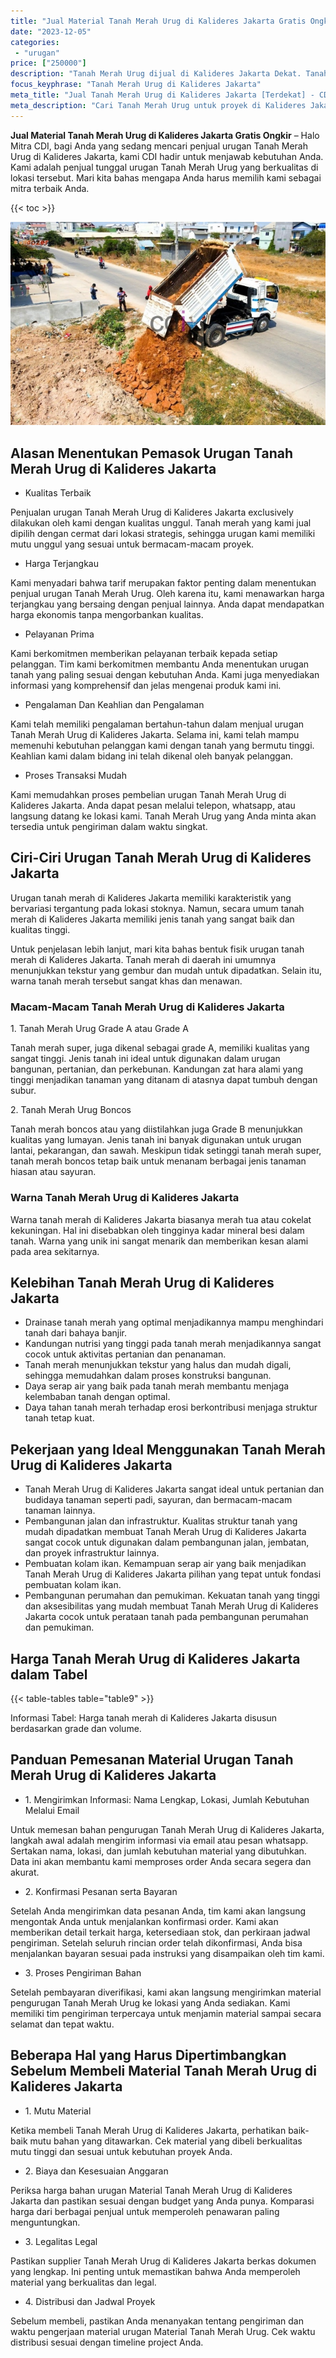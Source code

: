 ```yaml
---
title: "Jual Material Tanah Merah Urug di Kalideres Jakarta Gratis Ongkir"
date: "2023-12-05"
categories:
 - "urugan"
price: ["250000"]
description: "Tanah Merah Urug dijual di Kalideres Jakarta Dekat. Tanah Merah Urug ini sering dipakai dalam proyek konstruksi sebagai bahan urugan yang berkualitas dan sesuai spesifikasi. Kontak kami untuk mendapatkan informasi lebih lanjut."
focus_keyphrase: "Tanah Merah Urug di Kalideres Jakarta"
meta_title: "Jual Tanah Merah Urug di Kalideres Jakarta [Terdekat] - CDI"
meta_description: "Cari Tanah Merah Urug untuk proyek di Kalideres Jakarta? Kami menyediakan Tanah Merah Urug berkualitas untuk urugan lahan. Segera dapatkan penawaran terbaik."
---
```


**Jual Material Tanah Merah Urug di Kalideres Jakarta Gratis Ongkir** – Halo Mitra CDI, bagi Anda yang sedang mencari penjual urugan Tanah Merah Urug di Kalideres Jakarta, kami CDI hadir untuk menjawab kebutuhan Anda. Kami adalah penjual tunggal urugan Tanah Merah Urug yang berkualitas di lokasi tersebut. Mari kita bahas mengapa Anda harus memilih kami sebagai mitra terbaik Anda.

{{< toc >}}

![Jual Material Tanah Merah Urug di Kalideres Jakarta Gratis Ongkir](/images/tanah/tanah-urug-19.jpg)

## Alasan Menentukan Pemasok Urugan Tanah Merah Urug di Kalideres Jakarta

*   Kualitas Terbaik

Penjualan urugan Tanah Merah Urug di Kalideres Jakarta exclusively dilakukan oleh kami dengan kualitas unggul. Tanah merah yang kami jual dipilih dengan cermat dari lokasi strategis, sehingga urugan kami memiliki mutu unggul yang sesuai untuk bermacam-macam proyek.

*   Harga Terjangkau

Kami menyadari bahwa tarif merupakan faktor penting dalam menentukan penjual urugan Tanah Merah Urug. Oleh karena itu, kami menawarkan harga terjangkau yang bersaing dengan penjual lainnya. Anda dapat mendapatkan harga ekonomis tanpa mengorbankan kualitas.
*   Pelayanan Prima

Kami berkomitmen memberikan pelayanan terbaik kepada setiap pelanggan. Tim kami berkomitmen membantu Anda menentukan urugan tanah yang paling sesuai dengan kebutuhan Anda. Kami juga menyediakan informasi yang komprehensif dan jelas mengenai produk kami ini.
*   Pengalaman Dan Keahlian dan Pengalaman

Kami telah memiliki pengalaman bertahun-tahun dalam menjual urugan Tanah Merah Urug di Kalideres Jakarta. Selama ini, kami telah mampu memenuhi kebutuhan pelanggan kami dengan tanah yang bermutu tinggi. Keahlian kami dalam bidang ini telah dikenal oleh banyak pelanggan.
*   Proses Transaksi Mudah

Kami memudahkan proses pembelian urugan Tanah Merah Urug di Kalideres Jakarta. Anda dapat pesan melalui telepon, whatsapp, atau langsung datang ke lokasi kami. Tanah Merah Urug yang Anda minta akan tersedia untuk pengiriman dalam waktu singkat.

## Ciri-Ciri Urugan Tanah Merah Urug di Kalideres Jakarta

Urugan tanah merah di Kalideres Jakarta memiliki karakteristik yang bervariasi tergantung pada lokasi stoknya. Namun, secara umum tanah merah di Kalideres Jakarta memiliki jenis tanah yang sangat baik dan kualitas tinggi.

Untuk penjelasan lebih lanjut, mari kita bahas bentuk fisik urugan tanah merah di Kalideres Jakarta. Tanah merah di daerah ini umumnya menunjukkan tekstur yang gembur dan mudah untuk dipadatkan. Selain itu, warna tanah merah tersebut sangat khas dan menawan.

### Macam-Macam Tanah Merah Urug di Kalideres Jakarta

1\. Tanah Merah Urug Grade A atau Grade A

Tanah merah super, juga dikenal sebagai grade A, memiliki kualitas yang sangat tinggi. Jenis tanah ini ideal untuk digunakan dalam urugan bangunan, pertanian, dan perkebunan. Kandungan zat hara alami yang tinggi menjadikan tanaman yang ditanam di atasnya dapat tumbuh dengan subur.

2\. Tanah Merah Urug Boncos

Tanah merah boncos atau yang diistilahkan juga Grade B menunjukkan kualitas yang lumayan. Jenis tanah ini banyak digunakan untuk urugan lantai, pekarangan, dan sawah. Meskipun tidak setinggi tanah merah super, tanah merah boncos tetap baik untuk menanam berbagai jenis tanaman hiasan atau sayuran.

### Warna Tanah Merah Urug di Kalideres Jakarta

Warna tanah merah di Kalideres Jakarta biasanya merah tua atau cokelat kekuningan. Hal ini disebabkan oleh tingginya kadar mineral besi dalam tanah. Warna yang unik ini sangat menarik dan memberikan kesan alami pada area sekitarnya.

## Kelebihan Tanah Merah Urug di Kalideres Jakarta

*   Drainase tanah merah yang optimal menjadikannya mampu menghindari tanah dari bahaya banjir.
*   Kandungan nutrisi yang tinggi pada tanah merah menjadikannya sangat cocok untuk aktivitas pertanian dan penanaman.
*   Tanah merah menunjukkan tekstur yang halus dan mudah digali, sehingga memudahkan dalam proses konstruksi bangunan.
*   Daya serap air yang baik pada tanah merah membantu menjaga kelembaban tanah dengan optimal.
*   Daya tahan tanah merah terhadap erosi berkontribusi menjaga struktur tanah tetap kuat.

## Pekerjaan yang Ideal Menggunakan Tanah Merah Urug di Kalideres Jakarta

*   Tanah Merah Urug di Kalideres Jakarta sangat ideal untuk pertanian dan budidaya tanaman seperti padi, sayuran, dan bermacam-macam tanaman lainnya.
*   Pembangunan jalan dan infrastruktur. Kualitas struktur tanah yang mudah dipadatkan membuat Tanah Merah Urug di Kalideres Jakarta sangat cocok untuk digunakan dalam pembangunan jalan, jembatan, dan proyek infrastruktur lainnya.
*   Pembuatan kolam ikan. Kemampuan serap air yang baik menjadikan Tanah Merah Urug di Kalideres Jakarta pilihan yang tepat untuk fondasi pembuatan kolam ikan.
*   Pembangunan perumahan dan pemukiman. Kekuatan tanah yang tinggi dan aksesibilitas yang mudah membuat Tanah Merah Urug di Kalideres Jakarta cocok untuk perataan tanah pada pembangunan perumahan dan pemukiman.

## Harga Tanah Merah Urug di Kalideres Jakarta dalam Tabel

{{< table-tables table="table9" >}}

Informasi Tabel: Harga tanah merah di Kalideres Jakarta disusun berdasarkan grade dan volume.

## Panduan Pemesanan Material Urugan Tanah Merah Urug di Kalideres Jakarta

*   1\. Mengirimkan Informasi: Nama Lengkap, Lokasi, Jumlah Kebutuhan Melalui Email

Untuk memesan bahan pengurugan Tanah Merah Urug di Kalideres Jakarta, langkah awal adalah mengirim informasi via email atau pesan whatsapp. Sertakan nama, lokasi, dan jumlah kebutuhan material yang dibutuhkan. Data ini akan membantu kami memproses order Anda secara segera dan akurat.
*   2\. Konfirmasi Pesanan serta Bayaran

Setelah Anda mengirimkan data pesanan Anda, tim kami akan langsung mengontak Anda untuk menjalankan konfirmasi order. Kami akan memberikan detail terkait harga, ketersediaan stok, dan perkiraan jadwal pengiriman. Setelah seluruh rincian order telah dikonfirmasi, Anda bisa menjalankan bayaran sesuai pada instruksi yang disampaikan oleh tim kami.
*   3\. Proses Pengiriman Bahan

Setelah pembayaran diverifikasi, kami akan langsung mengirimkan material pengurugan Tanah Merah Urug ke lokasi yang Anda sediakan. Kami memiliki tim pengiriman terpercaya untuk menjamin material sampai secara selamat dan tepat waktu.

## Beberapa Hal yang Harus Dipertimbangkan Sebelum Membeli Material Tanah Merah Urug di Kalideres Jakarta

*   1\. Mutu Material

Ketika membeli Tanah Merah Urug di Kalideres Jakarta, perhatikan baik-baik mutu bahan yang ditawarkan. Cek material yang dibeli berkualitas mutu tinggi dan sesuai untuk kebutuhan proyek Anda.
*   2\. Biaya dan Kesesuaian Anggaran

Periksa harga bahan urugan Material Tanah Merah Urug di Kalideres Jakarta dan pastikan sesuai dengan budget yang Anda punya. Komparasi harga dari berbagai penjual untuk memperoleh penawaran paling menguntungkan.
*   3\. Legalitas Legal

Pastikan supplier Tanah Merah Urug di Kalideres Jakarta berkas dokumen yang lengkap. Ini penting untuk memastikan bahwa Anda memperoleh material yang berkualitas dan legal.
*   4\. Distribusi dan Jadwal Proyek

Sebelum membeli, pastikan Anda menanyakan tentang pengiriman dan waktu pengerjaan material urugan Material Tanah Merah Urug. Cek waktu distribusi sesuai dengan timeline project Anda.